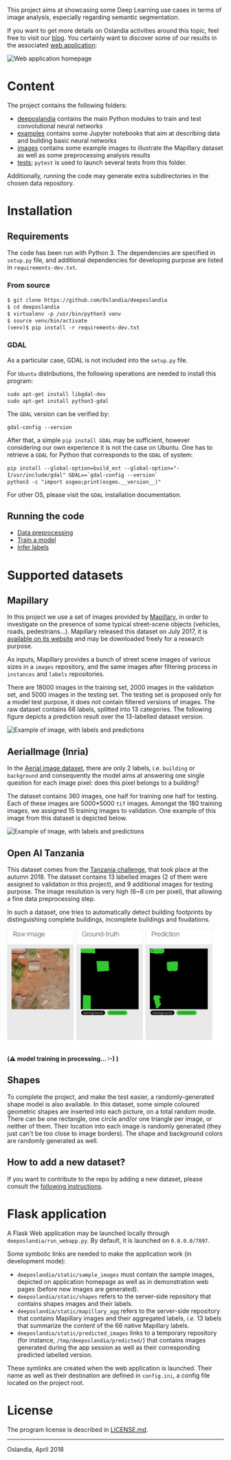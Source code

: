 
This project aims at showcasing some Deep Learning use cases in terms of image
analysis, especially regarding semantic segmentation.

If you want to get more details on Oslandia activities around this topic, feel
free to visit our [blog](http://oslandia.com/en/blog/). You certainly want to
discover some of our results in the
associated [web application](http://data.oslandia.io/deeposlandia):

![Web application homepage](./images/webapp_homepage.png)

# Content

The project contains the following folders:

+ [deeposlandia](./deeposlandia) contains the main Python modules to train and
  test convolutional neural networks
+ [examples](./examples) contains some Jupyter notebooks that aim at
  describing data and building basic neural networks
+ [images](./images) contains some example images to illustrate the Mapillary
  dataset as well as some preprocessing analysis results
+ [tests](./tests); `pytest` is used to launch several tests from this folder.

Additionally, running the code may generate extra subdirectories in the chosen
data repository.

# Installation

## Requirements

The code has been run with Python 3. The dependencies are specified in
`setup.py` file, and additional dependencies for developing purpose are listed
in `requirements-dev.txt`.

### From source

```
$ git clone https://github.com/Oslandia/deeposlandia
$ cd deeposlandia
$ virtualenv -p /usr/bin/python3 venv
$ source venv/bin/activate
(venv)$ pip install -r requirements-dev.txt
```

### GDAL

As a particular case, GDAL is not included into the `setup.py` file.

For `Ubuntu` distributions, the following operations are needed to install this
program:

```
sudo apt-get install libgdal-dev
sudo apt-get install python3-gdal
```

The `GDAL` version can be verified by:

```
gdal-config --version
```

After that, a simple `pip install GDAL` may be sufficient, however considering
our own experience it is not the case on Ubuntu. One has to retrieve a `GDAL`
for Python that corresponds to the `GDAL` of system:

```
pip install --global-option=build_ext --global-option="-I/usr/include/gdal" GDAL==`gdal-config --version`
python3 -c "import osgeo;print(osgeo.__version__)"
```

For other OS, please visit the `GDAL` installation documentation.

## Running the code

- [Data preprocessing](deeposlandia/preprocessing.md)
- [Train a model](deeposlandia/training.md)
- [Infer labels](deeposlandia/inference.md)

# Supported datasets

## Mapillary

In this project we use a set of images provided
by [Mapillary](https://www.mapillary.com/), in order to investigate on the
presence of some typical street-scene objects (vehicles, roads,
pedestrians...). Mapillary released this dataset on July 2017, it
is [available on its website](https://www.mapillary.com/dataset/vistas) and may
be downloaded freely for a research purpose.

As inputs, Mapillary provides a bunch of street scene images of various sizes
in a `images` repository, and the same images after filtering process in
`instances` and `labels` repositories.

There are 18000 images in the training set, 2000 images in the validation set,
and 5000 images in the testing set. The testing set is proposed only for a
model test purpose, it does not contain filtered versions of images. The raw
dataset contains 66 labels, splitted into 13 categories. The following figure
depicts a prediction result over the 13-labelled dataset version.

![Example of image, with labels and predictions](./images/mapillary_prediction_example.png)

## AerialImage (Inria)

In
the
[Aerial image dataset](https://project.inria.fr/aerialimagelabeling/files/),
there are only 2 labels, i.e. `building` or `background` and consequently the
model aims at answering one single question for each image pixel: does this
pixel belongs to a building?

The dataset contains 360 images, one half for training one half for
testing. Each of these images are 5000*5000 `tif` images. Amongst the 180
training images, we assigned 15 training images to validation. One example of
this image from this dataset is depicted below.

![Example of image, with labels and predictions](./images/aerial_prediction_example.png)

## Open AI Tanzania

This dataset comes from
the
[Tanzania challenge](https://blog.werobotics.org/2018/08/06/welcome-to-the-open-ai-tanzania-challenge/),
that took place at the autumn 2018. The dataset contains 13 labelled images (2
of them were assigned to validation in this project), and 9 additional images
for testing purpose. The image resolution is very high (6~8 cm per pixel), that
allowing a fine data preprocessing step.

In such a dataset, one tries to automatically detect building footprints by
distinguishing complete buildings, incomplete buildings and foudations.

![Example of image, with labels and predictions](./images/tanzania_prediction_example.png)

**(:warning: model training in processing... :-) )**

## Shapes

To complete the project, and make the test easier, a randomly-generated shape
model is also available. In this dataset, some simple coloured geometric shapes
are inserted into each picture, on a total random mode. There can be one
rectangle, one circle and/or one triangle per image, or neither of them. Their
location into each image is randomly generated (they just can't be too close to
image borders). The shape and background colors are randomly generated as well.

## How to add a new dataset?

If you want to contribute to the repo by adding a new dataset, please consult the [following instructions](./deeposlandia/add_a_dataset.md).

# Flask application

A Flask Web application may be launched locally through
`deeposlandia/run_webapp.py`. By default, it is launched on `0.0.0.0/7897`.

Some symbolic links are needed to make the application work (in development
mode):
+ `deeposlandia/static/sample_images` must contain the sample images, depicted
  on application homepage as well as in demonstration web pages (before new
  images are generated).
+ `deeposlandia/static/shapes` refers to the server-side repository that
  contains shapes images and their labels.
+ `deeposlandia/static/mapillary_agg` refers to the server-side repository that
  contains Mapillary images and their aggregated labels, *i.e.* 13 labels that
  summarize the content of the 66 native Mapillary labels.
+ `deeposlandia/static/predicted_images` links to a temporary repository (for
  instance, `/tmp/deeposlandia/predicted/`) that contains images generated
  during the app session as well as their corresponding predicted labelled
  version.

These symlinks are created when the web application is launched. Their name as
well as their destination are defined in `config.ini`, a config file located on
the project root.

# License

The program license is described in [LICENSE.md](./LICENSE.md).

___

Oslandia, April 2018
